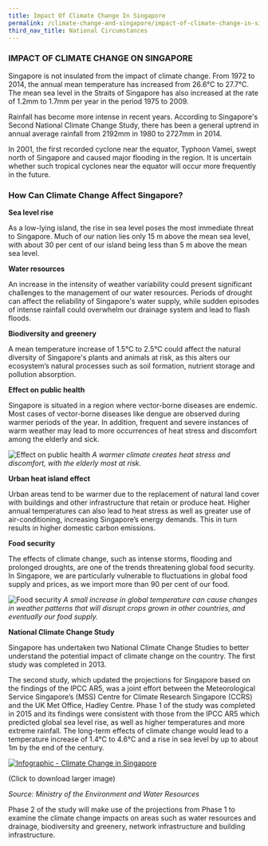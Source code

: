 ```yaml
---
title: Impact Of Climate Change In Singapore
permalink: /climate-change-and-singapore/impact-of-climate-change-in-singapore/
third_nav_title: National Circumstances
---
```


### IMPACT OF CLIMATE CHANGE ON SINGAPORE

Singapore is not insulated from the impact of climate change. From 1972 to 2014, the annual mean temperature has increased from 26.6°C to 27.7°C. The mean sea level in the Straits of Singapore has also increased at the rate of 1.2mm to 1.7mm per year in the period 1975 to 2009. 

Rainfall has become more intense in recent years. According to Singapore's Second National Climate Change Study, there has been a general uptrend in annual average rainfall from 2192mm in 1980 to 2727mm in 2014.

In 2001, the first recorded cyclone near the equator, Typhoon Vamei, swept north of Singapore and caused major flooding in the region. It is uncertain whether such tropical cyclones near the equator will occur more frequently in the future.

### How Can Climate Change Affect Singapore?

**Sea level rise**

As a low-lying island, the rise in sea level poses the most immediate threat to Singapore. Much of our nation lies only 15 m above the mean sea level, with about 30 per cent of our island being less than 5 m above the mean sea level.

**Water resources**

An increase in the intensity of weather variability could present significant challenges to the management of our water resources. Periods of drought can affect the reliability of Singapore's water supply, while sudden episodes of intense rainfall could overwhelm our drainage system and lead to flash floods.

**Biodiversity and greenery**

A mean temperature increase of 1.5°C to 2.5°C could affect the natural diversity of Singapore's plants and animals at risk, as this alters our ecosystem’s natural processes such as soil formation, nutrient storage and pollution absorption. 

**Effect on public health**

Singapore is situated in a region where vector-borne diseases are endemic. Most cases of vector-borne diseases like dengue are observed during warmer periods of the year. In addition, frequent and severe instances of warm weather may lead to more occurrences of heat stress and discomfort among the elderly and sick.

![Effect on public health](https://www.nccs.gov.sg/images/default-source/default-album/effect-on-public-health.jpg?sfvrsn=1914e94c_0 "Effect on public health")
*A warmer climate creates heat stress and discomfort, with the elderly most at risk.*

**Urban heat island effect**

Urban areas tend to be warmer due to the replacement of natural land cover with buildings and other infrastructure that retain or produce heat. Higher annual temperatures can also lead to heat stress as well as greater use of air-conditioning, increasing Singapore’s energy demands. This in turn results in higher domestic carbon emissions.

**Food security**

The effects of climate change, such as intense storms, flooding and prolonged droughts, are one of the trends threatening global food security. In Singapore, we are particularly vulnerable to fluctuations in global food supply and prices, as we import more than 90 per cent of our food.

![Food security](https://www.nccs.gov.sg/images/default-source/default-album/food-security.jpg?sfvrsn=8b26e71c_0 "Food security")
*A small increase in global temperature can cause changes in weather patterns that will disrupt crops grown in other countries, and eventually our food supply.*

**National Climate Change Study**

Singapore has undertaken two National Climate Change Studies to better understand the potential impact of climate change on the country. The first study was completed in 2013.

The second study, which updated the projections for Singapore based on the findings of the IPCC AR5, was a joint effort between the Meteorological Service Singapore’s (MSS) Centre for Climate Research Singapore (CCRS) and the UK Met Office, Hadley Centre. Phase 1 of the study was completed in 2015 and its findings were consistent with those from the IPCC AR5 which predicted global sea level rise, as well as higher temperatures and more extreme rainfall. The long-term effects of climate change would lead to a temperature increase of 1.4°C to 4.6°C and a rise in sea level by up to about 1m by the end of the century.

<a href="https://www.nccs.gov.sg/images/default-source/default-album/info-1-01.jpg?sfvrsn=1e966f02_0" target="_blank"> ![Infographic - Climate Change in Singapore](https://www.nccs.gov.sg/images/default-source/default-album/info-1-01.jpg?sfvrsn=1e966f02_0 "Infographic - Climate Change in Singapore")</a>

(Click to download larger image)

*Source: Ministry of the Environment and Water Resources*

Phase 2 of the study will make use of the projections from Phase 1 to examine the climate change impacts on areas such as water resources and drainage, biodiversity and greenery, network infrastructure and building infrastructure. 






